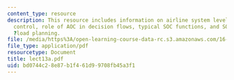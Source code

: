 ```yaml
---
content_type: resource
description: This resource includes information on airline system level, airline operations
  control, role of AOC in decision flows, typical SOC functions, and SOC automation
  ?load planning.
file: /media/https%3A/open-learning-course-data-rc.s3.amazonaws.com/16-75j-airline-management-spring-2006/bd0744c28e87b1f461d99708fb45a3f1_lect13a.pdf
file_type: application/pdf
resourcetype: Document
title: lect13a.pdf
uid: bd0744c2-8e87-b1f4-61d9-9708fb45a3f1
---
```

